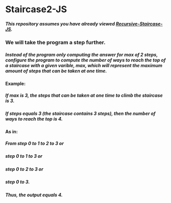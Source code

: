# Staircase2-JS

##### This repository assumes you have already viewed [Recursive-Staircase-JS](https://github.com/Amjad-H-Ali/Recursive-Staircase).

### We will take the program a step further.

#####  Instead of the program only computing the answer for max of 2 steps, configure the program to compute the number of ways to reach the top of a staircase with a given varible, _max_, which will represent the maximum amount of steps that can be taken at one time.

#### Example:

##### If _max_ is _3_, the steps that can be taken at one time to climb the staircase is _3_.

##### If _steps_ equals 3 (the staircase contains 3 steps), then the number of ways to reach the top is 4.

#### As in:

##### From step 0 to 1 to 2 to 3 or

##### step 0 to 1 to 3 or

##### step 0 to 2 to 3 or 

##### step 0 to 3.

##### Thus, the output equals 4.
